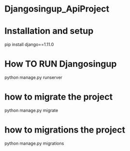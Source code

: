 # Djangosingup_ApiProject

# Installation and setup
pip install django==1.11.0

# How TO RUN  Djangosingup
python manage.py runserver


# how to migrate the project
python manage.py migrate

# how to migrations the project
python manage.py migrations
